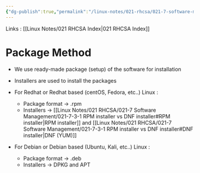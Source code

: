 ```yaml
---
{"dg-publish":true,"permalink":"/linux-notes/021-rhcsa/021-7-software-management/021-7-3-package-method/"}
---
```


Links : [[Linux Notes/021 RHCSA Index\|021 RHCSA Index]]

# Package Method

- We use ready-made package (setup) of the software for installation
- Installers are used to install the packages


- For Redhat or Redhat based (centOS, Fedora, etc..) Linux :
	- Package format &rarr; .rpm
	- Installers &rarr; [[Linux Notes/021 RHCSA/021-7 Software Management/021-7-3-1 RPM installer vs DNF installer#RPM installer\|RPM installer]] and [[Linux Notes/021 RHCSA/021-7 Software Management/021-7-3-1 RPM installer vs DNF installer#DNF installer\|DNF (YUM)]]
- For Debian or Debian based (Ubuntu, Kali, etc..) Linux :
	- Package format &rarr; .deb
	- Installers &rarr; DPKG and APT

<style> .container {font-family: sans-serif; text-align: center;} .button-wrapper button {z-index: 1;height: 40px; width: 100px; margin: 10px;padding: 5px;} .excalidraw .App-menu_top .buttonList { display: flex;} .excalidraw-wrapper { height: 800px; margin: 50px; position: relative;} :root[dir="ltr"] .excalidraw .layer-ui__wrapper .zen-mode-transition.App-menu_bottom--transition-left {transform: none;} </style><script src="https://cdn.jsdelivr.net/npm/react@17/umd/react.production.min.js"></script><script src="https://cdn.jsdelivr.net/npm/react-dom@17/umd/react-dom.production.min.js"></script><script type="text/javascript" src="https://cdn.jsdelivr.net/npm/@excalidraw/excalidraw@0/dist/excalidraw.production.min.js"></script><div id="021-7-2_Package_method_2023-10-06_1603.02.excalidraw.md1"></div><script>(function(){const InitialData={"type":"excalidraw","version":2,"source":"https://github.com/zsviczian/obsidian-excalidraw-plugin/releases/tag/1.9.19","elements":[{"id":"7Hb5eOma","type":"text","x":-249.83447265625,"y":-269.7976837158203,"width":40.199951171875,"height":25,"angle":0,"strokeColor":"#1e1e1e","backgroundColor":"transparent","fillStyle":"hachure","strokeWidth":1,"strokeStyle":"solid","roughness":1,"opacity":100,"groupIds":[],"frameId":null,"roundness":null,"seed":768277697,"version":5,"versionNonce":1181813839,"isDeleted":false,"boundElements":null,"updated":1696588396038,"link":null,"locked":false,"text":"free","rawText":"free","fontSize":20,"fontFamily":1,"textAlign":"left","verticalAlign":"top","baseline":17,"containerId":null,"originalText":"free","lineHeight":1.25},{"id":"svTaWNvO","type":"text","x":-165.684814453125,"y":-255.08836364746094,"width":121.89987182617188,"height":50,"angle":0,"strokeColor":"#1e1e1e","backgroundColor":"transparent","fillStyle":"hachure","strokeWidth":1,"strokeStyle":"solid","roughness":1,"opacity":100,"groupIds":[],"frameId":null,"roundness":null,"seed":2124815023,"version":57,"versionNonce":1027538625,"isDeleted":false,"boundElements":[{"id":"pxtBp2lKAlCXhlRdPwfCM","type":"arrow"}],"updated":1696588492301,"link":null,"locked":false,"text":"  CentOS\n(most buggy)","rawText":"  CentOS\n(most buggy)","fontSize":20,"fontFamily":1,"textAlign":"left","verticalAlign":"top","baseline":42,"containerId":null,"originalText":"  CentOS\n(most buggy)","lineHeight":1.25},{"id":"jmUf1jPv","type":"text","x":-161.415771484375,"y":-92.85191345214844,"width":113.91987609863281,"height":50,"angle":0,"strokeColor":"#1e1e1e","backgroundColor":"transparent","fillStyle":"hachure","strokeWidth":1,"strokeStyle":"solid","roughness":1,"opacity":100,"groupIds":[],"frameId":null,"roundness":null,"seed":93469825,"version":56,"versionNonce":145613057,"isDeleted":false,"boundElements":[{"id":"pxtBp2lKAlCXhlRdPwfCM","type":"arrow"},{"id":"lJNZyJfM3dksgMIdmLP0z","type":"arrow"}],"updated":1696588503532,"link":null,"locked":false,"text":"  Fedora\n(less buggy)","rawText":"  Fedora\n(less buggy)","fontSize":20,"fontFamily":1,"textAlign":"left","verticalAlign":"top","baseline":42,"containerId":null,"originalText":"  Fedora\n(less buggy)","lineHeight":1.25},{"id":"7Xa7OTf4","type":"text","x":-145.6348876953125,"y":68.18058776855469,"width":76.919921875,"height":50,"angle":0,"strokeColor":"#1e1e1e","backgroundColor":"transparent","fillStyle":"hachure","strokeWidth":1,"strokeStyle":"solid","roughness":1,"opacity":100,"groupIds":[],"frameId":null,"roundness":null,"seed":1877250895,"version":28,"versionNonce":685266113,"isDeleted":false,"boundElements":[{"id":"lJNZyJfM3dksgMIdmLP0z","type":"arrow"}],"updated":1696588503532,"link":null,"locked":false,"text":" RHEL\n(stable)","rawText":" RHEL\n(stable)","fontSize":20,"fontFamily":1,"textAlign":"left","verticalAlign":"top","baseline":42,"containerId":null,"originalText":" RHEL\n(stable)","lineHeight":1.25},{"type":"text","version":24,"versionNonce":1282591393,"isDeleted":false,"id":"tQbx1TSr","fillStyle":"hachure","strokeWidth":1,"strokeStyle":"solid","roughness":1,"opacity":100,"angle":0,"x":-238.487548828125,"y":-95.52326965332031,"strokeColor":"#1e1e1e","backgroundColor":"transparent","width":40.199951171875,"height":25,"seed":1555822031,"groupIds":[],"frameId":null,"roundness":null,"boundElements":[],"updated":1696588473049,"link":null,"locked":false,"fontSize":20,"fontFamily":1,"text":"free","rawText":"free","textAlign":"left","verticalAlign":"top","containerId":null,"originalText":"free","lineHeight":1.25,"baseline":17},{"id":"MDOrT0Qj","type":"text","x":-32.0015869140625,"y":54.93333435058594,"width":98.99990844726562,"height":25,"angle":0,"strokeColor":"#1e1e1e","backgroundColor":"transparent","fillStyle":"hachure","strokeWidth":1,"strokeStyle":"solid","roughness":1,"opacity":100,"groupIds":[],"frameId":null,"roundness":null,"seed":625990529,"version":47,"versionNonce":965041249,"isDeleted":false,"boundElements":null,"updated":1696588509526,"link":null,"locked":false,"text":"commercial","rawText":"commercial","fontSize":20,"fontFamily":1,"textAlign":"left","verticalAlign":"top","baseline":17,"containerId":null,"originalText":"commercial","lineHeight":1.25},{"id":"pxtBp2lKAlCXhlRdPwfCM","type":"arrow","x":-110.62461606626114,"y":-193.35289001464844,"width":0.008886876274587507,"height":86.75924682617188,"angle":0,"strokeColor":"#1e1e1e","backgroundColor":"transparent","fillStyle":"hachure","strokeWidth":1,"strokeStyle":"solid","roughness":1,"opacity":100,"groupIds":[],"frameId":null,"roundness":{"type":2},"seed":1510474447,"version":77,"versionNonce":1419251151,"isDeleted":false,"boundElements":null,"updated":1696588494587,"link":null,"locked":false,"points":[[0,0],[0.008886876274587507,86.75924682617188]],"lastCommittedPoint":null,"startBinding":{"elementId":"svTaWNvO","focus":0.08717064663700218,"gap":11.7354736328125},"endBinding":{"elementId":"jmUf1jPv","focus":-0.10806982679523185,"gap":13.741729736328125},"startArrowhead":null,"endArrowhead":"arrow"},{"id":"lJNZyJfM3dksgMIdmLP0z","type":"arrow","x":-110.44140625,"y":-30.350662231445312,"width":1.752685546875,"height":86.75921630859375,"angle":0,"strokeColor":"#1e1e1e","backgroundColor":"transparent","fillStyle":"hachure","strokeWidth":1,"strokeStyle":"solid","roughness":1,"opacity":100,"groupIds":[],"frameId":null,"roundness":{"type":2},"seed":473703951,"version":45,"versionNonce":1697388769,"isDeleted":false,"boundElements":null,"updated":1696588503532,"link":null,"locked":false,"points":[[0,0],[-1.752685546875,86.75921630859375]],"lastCommittedPoint":null,"startBinding":{"elementId":"jmUf1jPv","focus":0.09097685012976377,"gap":12.501251220703125},"endBinding":{"elementId":"7Xa7OTf4","focus":-0.14787688548830608,"gap":11.77203369140625},"startArrowhead":null,"endArrowhead":"arrow"}],"appState":{"theme":"dark","viewBackgroundColor":"#ffffff","currentItemStrokeColor":"#1e1e1e","currentItemBackgroundColor":"transparent","currentItemFillStyle":"hachure","currentItemStrokeWidth":1,"currentItemStrokeStyle":"solid","currentItemRoughness":1,"currentItemOpacity":100,"currentItemFontFamily":1,"currentItemFontSize":20,"currentItemTextAlign":"left","currentItemStartArrowhead":null,"currentItemEndArrowhead":"arrow","scrollX":347.78326416015625,"scrollY":402.5692138671875,"zoom":{"value":1},"currentItemRoundness":"round","gridSize":null,"gridColor":{"Bold":"#C9C9C9FF","Regular":"#EDEDEDFF"},"currentStrokeOptions":null,"previousGridSize":null,"frameRendering":{"enabled":true,"clip":true,"name":true,"outline":true}},"files":{}};InitialData.scrollToContent=true;App=()=>{const e=React.useRef(null),t=React.useRef(null),[n,i]=React.useState({width:void 0,height:void 0});return React.useEffect(()=>{i({width:t.current.getBoundingClientRect().width,height:t.current.getBoundingClientRect().height});const e=()=>{i({width:t.current.getBoundingClientRect().width,height:t.current.getBoundingClientRect().height})};return window.addEventListener("resize",e),()=>window.removeEventListener("resize",e)},[t]),React.createElement(React.Fragment,null,React.createElement("div",{className:"excalidraw-wrapper",ref:t},React.createElement(ExcalidrawLib.Excalidraw,{ref:e,width:n.width,height:n.height,initialData:InitialData,viewModeEnabled:!0,zenModeEnabled:!0,gridModeEnabled:!1})))},excalidrawWrapper=document.getElementById("021-7-2_Package_method_2023-10-06_1603.02.excalidraw.md1");ReactDOM.render(React.createElement(App),excalidrawWrapper);})();</script>